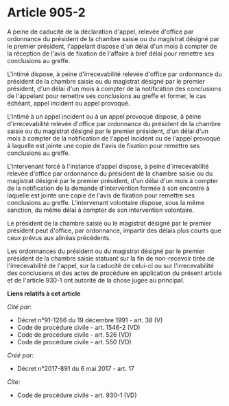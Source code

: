 # Article 905-2

A peine de caducité de la déclaration d'appel, relevée d'office par ordonnance du président de la chambre saisie ou du
magistrat désigné par le premier président, l'appelant dispose d'un délai d'un mois à compter de la réception de l'avis de
fixation de l'affaire à bref délai pour remettre ses conclusions au greffe. 

L'intimé dispose, à peine d'irrecevabilité relevée d'office par ordonnance du président de la chambre saisie ou du magistrat
désigné par le premier président, d'un délai d'un mois à compter de la notification des conclusions de l'appelant pour
remettre ses conclusions au greffe et former, le cas échéant, appel incident ou appel provoqué. 

L'intimé à un appel incident ou à un appel provoqué dispose, à peine d'irrecevabilité relevée d'office par ordonnance du
président de la chambre saisie ou du magistrat désigné par le premier président, d'un délai d'un mois à compter de la
notification de l'appel incident ou de l'appel provoqué à laquelle est jointe une copie de l'avis de fixation pour remettre
ses conclusions au greffe. 

L'intervenant forcé à l'instance d'appel dispose, à peine d'irrecevabilité relevée d'office par ordonnance du président de la
chambre saisie ou du magistrat désigné par le premier président, d'un délai d'un mois à compter de la notification de la
demande d'intervention formée à son encontre à laquelle est jointe une copie de l'avis de fixation pour remettre ses
conclusions au greffe. L'intervenant volontaire dispose, sous la même sanction, du même délai à compter de son intervention
volontaire. 

Le président de la chambre saisie ou le magistrat désigné par le premier président peut d'office, par ordonnance, impartir
des délais plus courts que ceux prévus aux alinéas précédents. 

Les ordonnances du président ou du magistrat désigné par le premier président de la chambre saisie statuant sur la fin de
non-recevoir tirée de l'irrecevabilité de l'appel, sur la caducité de celui-ci ou sur l'irrecevabilité des conclusions et des
actes de procédure en application du présent article et de l'article 930-1 ont autorité de la chose jugée au principal.

**Liens relatifs à cet article**

_Cité par_:

  - Décret n°91-1266 du 19 décembre 1991 - art. 38 (V)
  - Code de procédure civile - art. 1546-2 (VD)
  - Code de procédure civile - art. 526 (VD)
  - Code de procédure civile - art. 550 (VD)

_Créé par_:

  - Décret n°2017-891 du 6 mai 2017 - art. 17

_Cite_:

  - Code de procédure civile - art. 930-1 (VD)
